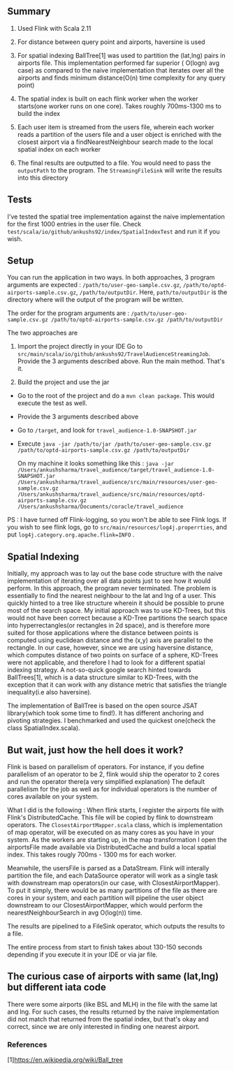 ## Summary
1. Used Flink with Scala 2.11

2. For distance between query point and airports, haversine is used 

3. For spatial indexing BallTree[1] was used to partition the (lat,lng) pairs in airports file. This implementation performed far superior ( O(logn) avg case) as compared to the naive implementation that iterates over all the airports and finds minimum distance(O(n) time complexity for any query point)

4. The spatial index is built on each flink worker when the worker starts(one worker runs on one core). Takes roughly 700ms-1300 ms to build the index
 
5. Each user item is streamed from the users file, wherein each worker reads a partition of the users file and a user object is enriched with the closest airport via a findNearestNeighbour search made to the local spatial index on each worker

6. The final results are outputted to a file. You would need to pass the ```outputPath``` to the program. The ```StreamingFileSink``` will write the results into this directory 

## Tests
I've tested the spatial tree implementation against the naive implementation for the first 1000 entries in the user file. Check ```test/scala/io/github/ankushs92/index/SpatialIndexTest``` and run it if you wish.

## Setup
You can run the application in two ways. In both approaches, 3 program arguments are expected : ```/path/to/user-geo-sample.csv.gz```, ```/path/to/optd-airports-sample.csv.gz```, ```/path/to/outputDir```. 
Here, ```path/to/outputDir``` is the directory where will the output of the program will be written.

The order for the program arguments are : ```/path/to/user-geo-sample.csv.gz /path/to/optd-airports-sample.csv.gz /path/to/outputDir```

The two approaches are 

1. Import the project directly in your IDE
Go to ```src/main/scala/io/github/ankushs92/TravelAudienceStreamingJob```. Provide the 3 arguments described above. Run the main method. That's it.

2. Build the project and use the jar

* Go to the root of the project and do a ```mvn clean package```. This would execute the test as well. 
* Provide the 3 arguments described above
* Go to ```/target```, and look for ```travel_audience-1.0-SNAPSHOT.jar```
* Execute ```java -jar /path/to/jar /path/to/user-geo-sample.csv.gz /path/to/optd-airports-sample.csv.gz /path/to/outputDir```
  
  On my machine it looks something like this : 
  ```java -jar /Users/ankushsharma/travel_audience/target/travel_audience-1.0-SNAPSHOT.jar /Users/ankushsharma/travel_audience/src/main/resources/user-geo-sample.csv.gz /Users/ankushsharma/travel_audience/src/main/resources/optd-airports-sample.csv.gz  /Users/ankushsharma/Documents/coracle/travel_audience```

PS : I have turned off Flink-logging, so you won't be able to see Flink logs. If you wish to see flink logs, go to ```src/main/resources/log4j.properrties```, and put ```log4j.category.org.apache.flink=INFO``` . 

## Spatial Indexing
Initially, my approach was to lay out the base code structure with the naive implementation of iterating over all data points just to see how it would perform. In this approach, the program never terminated.
The problem is essentially to find the nearest neighbour to the lat and lng of a user. This quickly hinted to a tree like structure wherein it should be possible to prune most of the search space.
My initial approach was to use KD-Trees, but this would not have been correct because a KD-Tree partitions the search space into hyperrectangles(or rectangles in 2d space), and is therefore more suited for those applications where the distance between points
is computed using euclidean distance and the (x,y) axis are parallel to the rectangle. In our case, however, since we are using haversine distance, which computes distance of two points on surface of a sphere, KD-Trees were not applicable, and therefore I had to look for a different spatial indexing strategy.
A not-so-quick google search hinted towards BallTrees[1], which is a data structure similar to KD-Trees, with the exception that it can work with any distance metric that satisfies the triangle inequality(i.e also haversine).

The implementation of BallTree is based on the open source JSAT library(which took some time to find!). It has different anchoring and pivoting strategies. I benchmarked and used the quickest one(check the class SpatialIndex.scala).

## But wait, just how the hell does it work?
Flink is based on parallelism of operators. For instance, if you define parallelism of an operator to be 2, flink would ship the operator to 2 cores and run the operator there(a very simplified explanation)
The default parallelism for the job as well as for individual operators is the number of cores available on your system. 

What I did is the following : When flink starts, I register the airports file with Flink's DistributedCache. This file will be copied by flink to downstream operators.
The ```ClosestAirportMapper.scala``` class, which is implementation of map operator, will be executed on as many cores as you have in your system. As the workers are starting up, in the map transformation I open 
the airportsFile made available via DistributedCache and build a local spatial index. This takes rougly 700ms - 1300 ms for each worker.
  
Meanwhile, the usersFile is parsed as a DataStream. Flink will interally partition the file, and each DataSource operator will work as a single task with downstream map operators(in our case, with ClosestAirportMapper).
To put it simply, there would be as many partitions of the file as there are cores in your system, and each partition will pipeline the user object downstream to our ClosestAirportMapper, which would perform the nearestNeighbourSearch in avg O(log(n)) time.

The results are pipelined to a FileSink operator, which outputs the results to a file.

The entire process from start to finish takes about 130-150 seconds depending if you execute it in your IDE or via jar file.

## The curious case of airports with same (lat,lng) but different iata code
There were some airports (like BSL and MLH) in the file with the same lat and lng. For such cases, the results returned by the naive implementation did not match that returned from the spatial index, but that's okay and correct, since we are only
interested in finding one nearest airport. 

### References
[1]https://en.wikipedia.org/wiki/Ball_tree